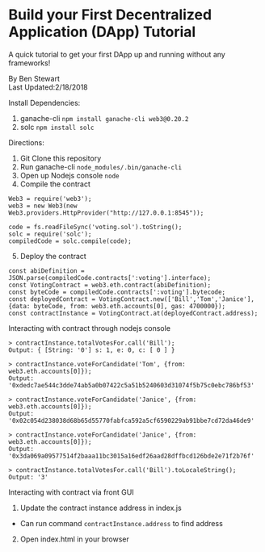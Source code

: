 # Build your First Decentralized Application (DApp) Tutorial

A quick tutorial to get your first DApp up and running without any frameworks!

By Ben Stewart <br/>
Last Updated:2/18/2018 <br/>

Install Dependencies:
1. ganache-cli ```npm install ganache-cli web3@0.20.2```
2. solc ```npm install solc```

Directions:
1. Git Clone this repository
2. Run ganache-cli ```node_modules/.bin/ganache-cli```
3. Open up Nodejs console ```node```
4. Compile the contract
  ```
  Web3 = require('web3');
  web3 = new Web3(new Web3.providers.HttpProvider("http://127.0.0.1:8545"));

  code = fs.readFileSync('voting.sol').toString();
  solc = require('solc');
  compiledCode = solc.compile(code);
  ```

5. Deploy the contract
  ```
  const abiDefinition = JSON.parse(compiledCode.contracts[':voting'].interface);
  const VotingContract = web3.eth.contract(abiDefinition);
  const byteCode = compiledCode.contracts[':voting'].bytecode;
  const deployedContract = VotingContract.new(['Bill','Tom','Janice'],{data: byteCode, from: web3.eth.accounts[0], gas: 4700000});
  const contractInstance = VotingContract.at(deployedContract.address);
  ```



Interacting with contract through nodejs console
```
> contractInstance.totalVotesFor.call('Bill');
Output: { [String: '0'] s: 1, e: 0, c: [ 0 ] }

> contractInstance.voteForCandidate('Tom', {from: web3.eth.accounts[0]});
Output: '0xdedc7ae544c3dde74ab5a0b07422c5a51b5240603d31074f5b75c0ebc786bf53'

> contractInstance.voteForCandidate('Janice', {from: web3.eth.accounts[0]});
Output: '0x02c054d238038d68b65d55770fabfca592a5cf6590229ab91bbe7cd72da46de9'

> contractInstance.voteForCandidate('Janice', {from: web3.eth.accounts[0]});
Output:  '0x3da069a09577514f2baaa11bc3015a16edf26aad28dffbcd126bde2e71f2b76f'

> contractInstance.totalVotesFor.call('Bill').toLocaleString();
Output: '3'
```

Interacting with contract via front GUI
1. Update the contract instance address in index.js
  * Can run command ```contractInstance.address``` to find address
2. Open index.html in your browser
